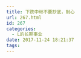 ```yaml
---
title: 下跌中继不要抄底，耐心
url: 267.html
id: 267
categories:
  - L的长期事业
date: 2017-11-24 18:21:37
tags:
---
```

